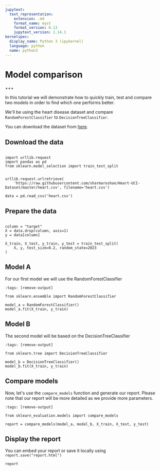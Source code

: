 ```yaml
---
jupytext:
  text_representation:
    extension: .md
    format_name: myst
    format_version: 0.13
    jupytext_version: 1.14.1
kernelspec:
  display_name: Python 3 (ipykernel)
  language: python
  name: python3
---
```


# Model comparison

+++

In this tutorial we will demonstrate how to quickly train, test and compare two models in order to find which one performs better.

We'll be using the heart disease dataset and compare `RandomForestClassifier` to `DecisionTreeClassifier`.

You can download the dataset from <a href="https://www.kaggle.com/datasets/redwankarimsony/heart-disease-data" target="_blank">here</a>.

## Download the data

```{code-cell} ipython3

import urllib.request
import pandas as pd
from sklearn.model_selection import train_test_split


urllib.request.urlretrieve(
    'https://raw.githubusercontent.com/sharmaroshan/Heart-UCI-Dataset/master/heart.csv', filename='heart.csv')

data = pd.read_csv('heart.csv')
```

## Prepare the data 
```{code-cell} ipython3

column = "target"
X = data.drop(column, axis=1)
y = data[column]

X_train, X_test, y_train, y_test = train_test_split(
    X, y, test_size=0.2, random_state=2023
)

```

## Model A

For our first model we will use the RandomForestClassifier

```{code-cell} ipython3
:tags: [remove-output]

from sklearn.ensemble import RandomForestClassifier

model_a = RandomForestClassifier()
model_a.fit(X_train, y_train)
```

## Model B

The second model will be based on the DecisionTreeClassifier

```{code-cell} ipython3
:tags: [remove-output]

from sklearn.tree import DecisionTreeClassifier

model_b = DecisionTreeClassifier()
model_b.fit(X_train, y_train)
```

## Compare models

Now, let's use the `compare_models` function and generate our report.
Please note that our report will be more detailed as we provide more parameters.

```{code-cell} ipython3
:tags: [remove-output]

from sklearn_evaluation.models import compare_models

report = compare_models(model_a, model_b, X_train, X_test, y_test)
```

## Display the report

You can embed your report or save it locally using `report.save("report.html")`

```{code-cell} ipython3
report
```

